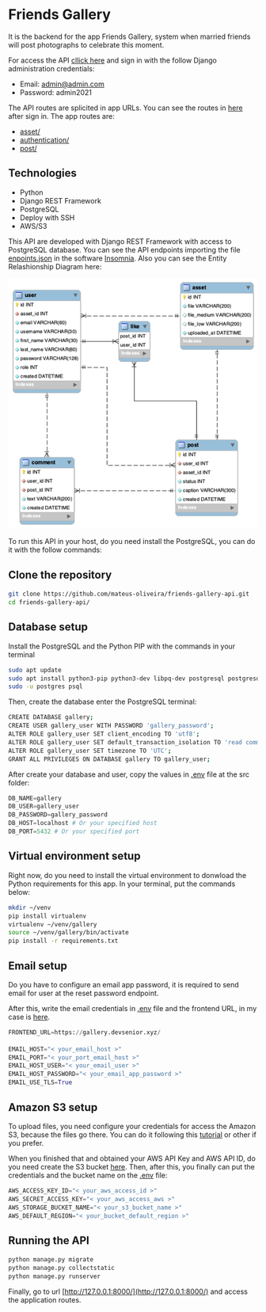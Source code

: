 # Friends Gallery

It is the backend for the app Friends Gallery, system when married friends will post photographs to celebrate this moment. 

For access the API [cllick here](https://gallery.api.devsenior.xyz/) and sign in with the follow Django administration credentials:
* Email: admin@admin.com
* Password: admin2021

The API routes are splicited in app URLs. You can see the routes in [here](https://gallery.api.devsenior.xyz/) after sign in. The app routes are:
* [asset/](https://gallery.api.devsenior.xyz/asset/)
* [authentication/](https://gallery.api.devsenior.xyz/authentication/)
* [post/](https://gallery.api.devsenior.xyz/post/)

## Technologies

* Python
* Django REST Framework
* PostgreSQL
* Deploy with SSH
* AWS/S3

This API are developed with Django REST Framework with access to PostgreSQL database. You can see the API endpoints importing the file [enpoints.json](./endpoints.json) in the software [Insomnia](https://insomnia.rest/). Also you can see the Entity Relashionship Diagram here:

![ERD](./software_engeener/erd.png)

To run this API in your host, do you need install the PostgreSQL, you can do it with the follow commands:

## Clone the repository
```bash
git clone https://github.com/mateus-oliveira/friends-gallery-api.git
cd friends-gallery-api/
``` 

## Database setup

Install the PostgreSQL and the Python PIP with the commands in your terminal
```bash
sudo apt update
sudo apt install python3-pip python3-dev libpq-dev postgresql postgresql-contrib
sudo -u postgres psql
```

Then, create the database enter  the PostgreSQL terminal:
```bash
CREATE DATABASE gallery;
CREATE USER gallery_user WITH PASSWORD 'gallery_password';
ALTER ROLE gallery_user SET client_encoding TO 'utf8';
ALTER ROLE gallery_user SET default_transaction_isolation TO 'read committed';
ALTER ROLE gallery_user SET timezone TO 'UTC';
GRANT ALL PRIVILEGES ON DATABASE gallery TO gallery_user;
```

After create your database and user, copy the values in  [.env](./src/.env.example) file at the src folder:

```python
DB_NAME=gallery
DB_USER=gallery_user
DB_PASSWORD=gallery_password
DB_HOST=localhost # Or your specified host
DB_PORT=5432 # Or your specified port
```

## Virtual environment setup

Right now, do you need to install the virtual environment to donwload the Python requirements for this app. In your terminal, put the commands below:

```bash
mkdir ~/venv
pip install virtualenv
virtualenv ~/venv/gallery
source ~/venv/gallery/bin/activate
pip install -r requirements.txt
```
## Email setup

Do you have to configure an email app password, it is required to send email for user at the reset password endpoint.

After this, write the email credentials in [.env](./src/.env.example) file and the frontend URL, in my case is [here](https://gallery.devsenior.xyz/).

```python
FRONTEND_URL=https://gallery.devsenior.xyz/

EMAIL_HOST="< your_email_host >"
EMAIL_PORT="< your_port_email_host >"
EMAIL_HOST_USER="< your_email_user >"
EMAIL_HOST_PASSWORD="< your_email_app_password >"
EMAIL_USE_TLS=True
```
## Amazon S3 setup

To upload files, you need configure your credentials for access the Amazon S3, because the files go there. You can do it following this [tutorial](https://docs.aws.amazon.com/IAM/latest/UserGuide/id_users_create.html) or other if you prefer.

When you finished that and obtained your AWS API Key and AWS API ID, do you need create the S3 bucket [here](https://s3.console.aws.amazon.com/). Then, after this, you finally can put the credentials and the bucket name on the [.env](./src/.env.example) file:
```python
AWS_ACCESS_KEY_ID="< your_aws_access_id >"
AWS_SECRET_ACCESS_KEY="< your_aws_access_aws >"
AWS_STORAGE_BUCKET_NAME="< your_s3_bucket_name >"
AWS_DEFAULT_REGION="< your_bucket_default_region >"
```

## Running the API
```bash
python manage.py migrate
python manage.py collectstatic
python manage.py runserver
```

Finally, go to url [http://127.0.0.1:8000/](http://127.0.0.1:8000/) and access the application routes.